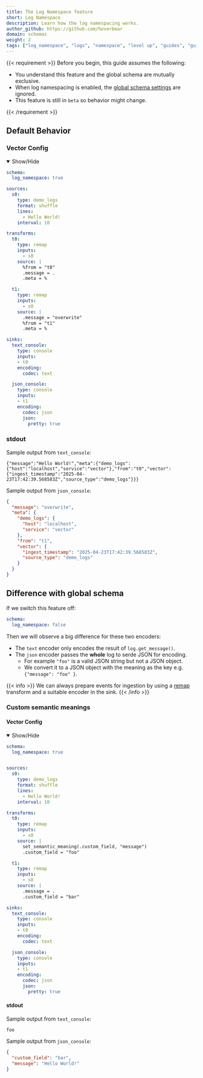 ```yaml
---
title: The Log Namespace feature
short: Log Namespace
description: Learn how the log namespacing works.
author_github: https://github.com/hoverbear
domain: schemas
weight: 2
tags: ["log_namespace", "logs", "namespace", "level up", "guides", "guide"]
---
```


{{< requirement >}}
Before you begin, this guide assumes the following:

* You understand this feature and the global schema are mutually exclusive.
* When log namespacing is enabled, the [global schema settings] are ignored.
* This feature is still in `beta` so behavior might change.

[global schema settings]: /docs/reference/configuration/global-options/#log_schema
[docs.setup.quickstart]: /docs/setup/quickstart/
{{< /requirement >}}

## Default Behavior

### Vector Config

<details open>
  <summary>Show/Hide</summary>

```yaml
schema:
  log_namespace: true

sources:
  s0:
    type: demo_logs
    format: shuffle
    lines:
      - Hello World!
    interval: 10

transforms:
  t0:
    type: remap
    inputs:
      - s0
    source: |
      %from = "t0"
      .message = .
      .meta = %

  t1:
    type: remap
    inputs:
      - s0
    source: |
      .message = "overwrite"
      %from = "t1"
      .meta = %

sinks:
  text_console:
    type: console
    inputs:
    - t0
    encoding:
      codec: text

  json_console:
    type: console
    inputs:
    - t1
    encoding:
      codec: json
      json:
        pretty: true
```

</details>

### stdout
Sample output from `text_console`:

```text
{"message":"Hello World!","meta":{"demo_logs":{"host":"localhost","service":"vector"},"from":"t0","vector":{"ingest_timestamp":"2025-04-23T17:42:39.568583Z","source_type":"demo_logs"}}}
```

Sample output from `json_console`:

```json
{
  "message": "overwrite",
  "meta": {
    "demo_logs": {
      "host": "localhost",
      "service": "vector"
    },
    "from": "t1",
    "vector": {
      "ingest_timestamp": "2025-04-23T17:42:39.568583Z",
      "source_type": "demo_logs"
    }
  }
}
```

## Difference with global schema

If we switch this feature off:

```yaml
schema:
  log_namespace: false
```

Then we will observe a big difference for these two encoders:
- The `text` encoder only encodes the result of `log.get_message()`.
- The `json` encoder passes the **whole** log to serde JSON for encoding.
  - For example `"foo"` is a valid JSON string but not a JSON object.
  - We convert it to a JSON object with the meaning as the key e.g. `{"message": "foo" }`.

{{< info >}}
We can always prepare events for ingestion by using a [remap](/docs/reference/configuration/transforms/remap/) transform and a suitable encoder in the sink.
{{< /info >}}

### Custom semantic meanings

#### Vector Config

<details open>
  <summary>Show/Hide</summary>

```yaml
schema:
  log_namespace: true


sources:
  s0:
    type: demo_logs
    format: shuffle
    lines:
      - Hello World!
    interval: 10

transforms:
  t0:
    type: remap
    inputs:
      - s0
    source: |
      set_semantic_meaning(.custom_field, "message")
      .custom_field = "foo"

  t1:
    type: remap
    inputs:
      - s0
    source: |
      .message = .
      .custom_field = "bar"

sinks:
  text_console:
    type: console
    inputs:
    - t0
    encoding:
      codec: text

  json_console:
    type: console
    inputs:
    - t1
    encoding:
      codec: json
      json:
        pretty: true
```

</details>

#### stdout
Sample output from `text_console`:

```text
foo
```

Sample output from `json_console`:

```json
{
  "custom_field": "bar",
  "message": "Hello World!"
}
```
